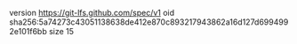 version https://git-lfs.github.com/spec/v1
oid sha256:5a74273c43051138638de412e870c893217943862a16d127d6994992e101f6bb
size 15

